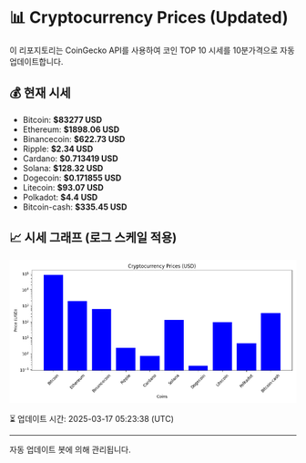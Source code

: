 
# 📊 Cryptocurrency Prices (Updated)

이 리포지토리는 CoinGecko API를 사용하여 코인 TOP 10 시세를 10분가격으로 자동 업데이트합니다.

## 💰 현재 시세
- Bitcoin: **$83277 USD**
- Ethereum: **$1898.06 USD**
- Binancecoin: **$622.73 USD**
- Ripple: **$2.34 USD**
- Cardano: **$0.713419 USD**
- Solana: **$128.32 USD**
- Dogecoin: **$0.171855 USD**
- Litecoin: **$93.07 USD**
- Polkadot: **$4.4 USD**
- Bitcoin-cash: **$335.45 USD**

## 📈 시세 그래프 (로그 스케일 적용)
![Crypto Prices](crypto_prices.png)

⏳ 업데이트 시간: 2025-03-17 05:23:38 (UTC)

---
자동 업데이트 봇에 의해 관리됩니다.
